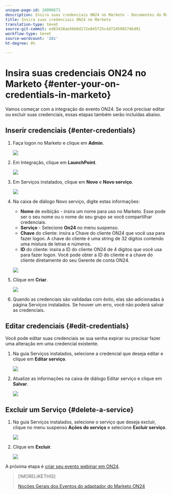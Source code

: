 ```yaml
---
unique-page-id: 10096671
description: Insira suas credenciais ON24 no Marketo - Documentos do Marketing - Documentação do produto
title: Insira suas credenciais ON24 no Marketo
translation-type: tm+mt
source-git-commit: ed83438ae5660d172e845f25c4d72d599574bd91
workflow-type: tm+mt
source-wordcount: '281'
ht-degree: 0%

---
```



# Insira suas credenciais ON24 no Marketo {#enter-your-on-credentials-in-marketo}

Vamos começar com a integração do evento ON24. Se você precisar editar ou excluir suas credenciais, essas etapas também serão incluídas abaixo.

## Inserir credenciais {#enter-credentials}

1. Faça logon no Marketo e clique em **Admin**.

   ![](assets/admin.png)

1. Em Integração, clique em **LaunchPoint**.

   ![](assets/image2015-12-22-13-3a15-3a38.png)

1. Em Serviços instalados, clique em **Novo** e **Novo serviço**.

   ![](assets/image2015-12-22-13-3a18-3a54.png)

1. Na caixa de diálogo Novo serviço, digite estas informações:

   * **Nome**  de exibição - insira um nome para uso no Marketo. Esse pode ser o seu nome ou o nome do seu grupo se você compartilhar credenciais.
   * **Serviço**  - Selecione  **On24** no menu suspenso.
   * **Chave**  do cliente: insira a Chave do cliente ON24 que você usa para fazer logon. A chave do cliente é uma string de 32 dígitos contendo uma mistura de letras e números.
   * **ID**  do cliente: insira a ID do cliente ON24 de 4 dígitos que você usa para fazer logon. Você pode obter a ID do cliente e a chave do cliente diretamente do seu Gerente de conta ON24.

   ![](assets/image2015-12-22-13-3a38-3a52.png)

1. Clique em **Criar**.

   ![](assets/image2015-12-22-13-3a28-3a55.png)

1. Quando as credenciais são validadas com êxito, elas são adicionadas à página Serviços instalados. Se houver um erro, você não poderá salvar as credenciais.

## Editar credenciais {#edit-credentials}

Você pode editar suas credenciais se sua senha expirar ou precisar fazer uma alteração em uma credencial existente.

1. Na guia Serviços instalados, selecione a credencial que deseja editar e clique em **Editar serviço**.

   ![](assets/six.png)

1. Atualize as informações na caixa de diálogo Editar serviço e clique em **Salvar**.

   ![](assets/seven.png)

## Excluir um Serviço {#delete-a-service}

1. Na guia Serviços instalados, selecione o serviço que deseja excluir, clique no menu suspenso **Ações do serviço** e selecione **Excluir serviço**.

   ![](assets/eight.png)

1. Clique em **Excluir**.

   ![](assets/nine.png)

A próxima etapa é [criar seu evento webinar em ON24](/help/marketo/product-docs/demand-generation/events/create-an-event/create-an-event-with-the-marketo-on24-adapter/create-your-webinar-event-in-on24.md).

>[!MORELIKETHIS]
>
>[Noções Gerais dos Eventos do adaptador do Marketo ON24](/help/marketo/product-docs/demand-generation/events/create-an-event/create-an-event-with-the-marketo-on24-adapter/understanding-marketo-on24-adapter-events.md)
